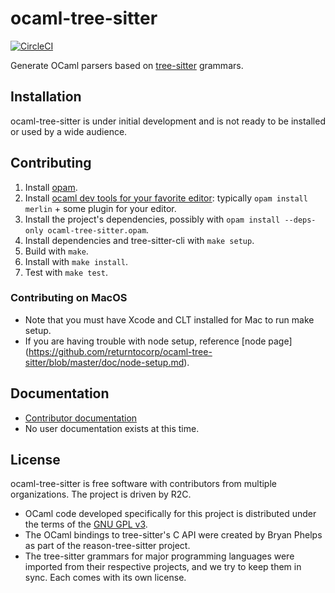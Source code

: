 # ocaml-tree-sitter

[![CircleCI](https://circleci.com/gh/returntocorp/ocaml-tree-sitter.svg?style=svg)](https://circleci.com/gh/returntocorp/ocaml-tree-sitter)

Generate OCaml parsers based on
[tree-sitter](https://tree-sitter.github.io/tree-sitter/) grammars.

## Installation

ocaml-tree-sitter is under initial development and is not ready to be
installed or used by a wide audience.

## Contributing

1. Install [opam](https://opam.ocaml.org/doc/Install.html).
2. Install [ocaml dev tools for your favorite
   editor](https://github.com/janestreet/install-ocaml):
   typically `opam install merlin` + some plugin for your editor.
3. Install the project's dependencies,
   possibly with `opam install --deps-only ocaml-tree-sitter.opam`.
4. Install dependencies and tree-sitter-cli with `make setup`.
5. Build with `make`. 
6. Install with `make install`.
7. Test with `make test`.

### Contributing on MacOS

* Note that you must have Xcode and CLT installed for Mac to run make setup. 
* If you are having trouble with node setup, reference [node page] (https://github.com/returntocorp/ocaml-tree-sitter/blob/master/doc/node-setup.md). 

## Documentation

* [Contributor documentation](doc/overview.md)
* No user documentation exists at this time.

## License

ocaml-tree-sitter is free software with contributors from multiple
organizations. The project is driven by R2C.

- OCaml code developed specifically for this project is
  distributed under the terms of the [GNU GPL v3](LICENSE).
- The OCaml bindings to tree-sitter's C API were created by Bryan
  Phelps as part of the reason-tree-sitter project.
- The tree-sitter grammars for major programming languages were imported
  from their respective projects, and we try to keep them in sync.
  Each comes with its own license.
